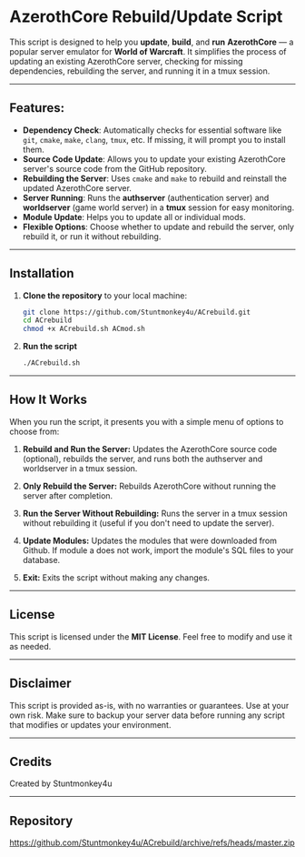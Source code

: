 # AzerothCore Rebuild/Update Script

This script is designed to help you **update**, **build**, and **run** **AzerothCore** — a popular server emulator for **World of Warcraft**. It simplifies the process of updating an existing AzerothCore server, checking for missing dependencies, rebuilding the server, and running it in a tmux session.

---

## Features:
- **Dependency Check**: Automatically checks for essential software like `git`, `cmake`, `make`, `clang`, `tmux`, etc. If missing, it will prompt you to install them.
- **Source Code Update**: Allows you to update your existing AzerothCore server's source code from the GitHub repository.
- **Rebuilding the Server**: Uses `cmake` and `make` to rebuild and reinstall the updated AzerothCore server.
- **Server Running**: Runs the **authserver** (authentication server) and **worldserver** (game world server) in a **tmux** session for easy monitoring.
- **Module Update**: Helps you to update all or individual mods.
- **Flexible Options**: Choose whether to update and rebuild the server, only rebuild it, or run it without rebuilding.

---

## Installation

1. **Clone the repository** to your local machine:

   ```bash
   git clone https://github.com/Stuntmonkey4u/ACrebuild.git
   cd ACrebuild
   chmod +x ACrebuild.sh ACmod.sh

2. **Run the script**

   ```bash
   ./ACrebuild.sh

---

## How It Works

When you run the script, it presents you with a simple menu of options to choose from:

1. **Rebuild and Run the Server:** Updates the AzerothCore source code (optional), rebuilds the server, and runs both the authserver and worldserver in a tmux session.

2. **Only Rebuild the Server:** Rebuilds AzerothCore without running the server after completion.

3. **Run the Server Without Rebuilding:** Runs the server in a tmux session without rebuilding it (useful if you don't need to update the server).

4. **Update Modules:** Updates the modules that were downloaded from Github. If module a does not work, import the module's SQL files to your database.

5. **Exit:** Exits the script without making any changes.

---

## License

This script is licensed under the **MIT License**. Feel free to modify and use it as needed.

---

## Disclaimer

This script is provided as-is, with no warranties or guarantees. Use at your own risk. Make sure to backup your server data before running any script that modifies or updates your environment.

---

## Credits

Created by Stuntmonkey4u

---

## Repository

https://github.com/Stuntmonkey4u/ACrebuild/archive/refs/heads/master.zip

